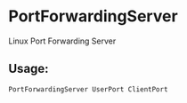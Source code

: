 # PortForwardingServer
Linux Port Forwarding Server
## Usage: 
    PortForwardingServer UserPort ClientPort